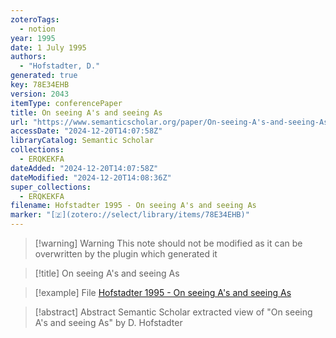 ```yaml
---
zoteroTags:
  - notion
year: 1995
date: 1 July 1995
authors:
  - "Hofstadter, D."
generated: true
key: 78E34EHB
version: 2043
itemType: conferencePaper
title: On seeing A's and seeing As
url: "https://www.semanticscholar.org/paper/On-seeing-A's-and-seeing-As-Hofstadter/f6a28b85d811ca5791d049fca45f872d12330259"
accessDate: "2024-12-20T14:07:58Z"
libraryCatalog: Semantic Scholar
collections:
  - ERQKEKFA
dateAdded: "2024-12-20T14:07:58Z"
dateModified: "2024-12-20T14:08:36Z"
super_collections:
  - ERQKEKFA
filename: Hofstadter 1995 - On seeing A's and seeing As
marker: "[🇿](zotero://select/library/items/78E34EHB)"
---
```


>[!warning] Warning
> This note should not be modified as it can be overwritten by the plugin which generated it

> [!title] On seeing A's and seeing As

> [!example] File
> [Hofstadter 1995 - On seeing A's and seeing As](Hofstadter%201995%20-%20On%20seeing%20A's%20and%20seeing%20As.pdf)

> [!abstract] Abstract
> Semantic Scholar extracted view of "On seeing A's and seeing As" by D. Hofstadter

